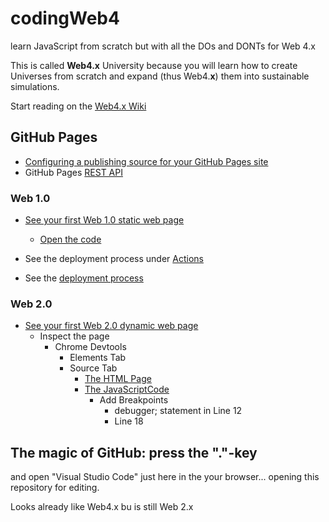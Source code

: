 # codingWeb4
learn JavaScript from scratch but with all the DOs and DONTs for Web 4.x

This is called **Web4.x** University because you will learn how to create Universes from scratch and expand (thus Web4.**x**) them into sustainable simulations.

Start reading on the [Web4.x Wiki](https://github.com/web4x/codingWeb4/wiki/Web-4.x-Home)

## GitHub Pages

* [Configuring a publishing source for your GitHub Pages site](https://docs.github.com/en/pages/getting-started-with-github-pages/configuring-a-publishing-source-for-your-github-pages-site)
* GitHub Pages [REST API](https://docs.github.com/en/free-pro-team@latest/rest/pages/pages?apiVersion=2022-11-28#get-a-github-pages-site)


### Web 1.0
* [See your first Web 1.0 static web page](https://web4x.github.io/codingWeb4/Web1/static/)
  * [Open the code](https://github.com/web4x/codingWeb4/blob/main/Web4university/Web1/static/index.htm)
* See the deployment process under [Actions](https://github.com/web4x/codingWeb4/actions/)

* See the [deployment process](https://github.com/web4x/codingWeb4/deployments/)

### Web 2.0
* [See your first Web 2.0 dynamic web page](https://web4x.github.io/codingWeb4/Web2/00.InTheBeginning/static)
  * Inspect the page
    * Chrome Devtools
      * Elements Tab
      * Source Tab
        * [The HTML Page](https://web4x.github.io/codingWeb4/Web2/00.InTheBeginning/static/)
        * [The JavaScriptCode](https://web4x.github.io/codingWeb4/Web2/00.InTheBeginning/js/jhwhScript.js)
          * Add Breakpoints
            * debugger; statement in Line 12
            * Line 18


## The magic of GitHub: press the "."-key

and open "Visual Studio Code" just here in the your browser...
opening this repository for editing.

Looks already like Web4.x bu is still Web 2.x
